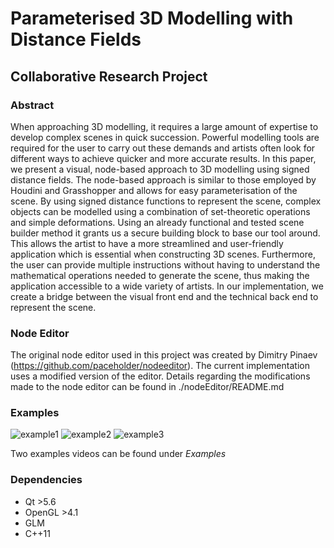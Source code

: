 # Parameterised 3D Modelling with Distance Fields
## Collaborative Research Project

### Abstract
When approaching 3D modelling, it requires a large amount of expertise to develop complex scenes in quick succession. Powerful modelling tools are required for the user to carry out these demands and artists often look for different ways to achieve quicker and more accurate results. In this paper, we present a visual, node-based approach to 3D modelling using signed distance fields. The node-based approach is similar to those employed by Houdini and Grasshopper and allows for easy parameterisation of the scene. By using signed distance functions to represent the scene, complex objects can be modelled using a combination of set-theoretic operations and simple deformations. Using an already functional and tested scene builder method it grants us a secure building block to base our tool around. This allows the artist to have a more streamlined and user-friendly application which is essential when constructing 3D scenes. Furthermore, the user can provide multiple instructions without having to understand the mathematical operations needed to generate the scene, thus making the application accessible to a wide variety of artists. In our implementation, we create a bridge between the visual front end and the technical back end to represent the scene.

### Node Editor
The original node editor used in this project was created by Dimitry Pinaev (https://github.com/paceholder/nodeeditor). The current implementation uses a modified version of the editor. Details regarding the modifications made to the node editor can be found in ./nodeEditor/README.md

### Examples
![example1](https://github.com/v0q/CollaborativeResearchProject/tree/master/Examples/1.png "Example 1")
![example2](https://github.com/v0q/CollaborativeResearchProject/tree/master/Examples/2.png "Example 2")
![example3](https://github.com/v0q/CollaborativeResearchProject/tree/master/Examples/3.png "Example 3")

Two examples videos can be found under _Examples_

### Dependencies

- Qt >5.6
- OpenGL >4.1
- GLM
- C++11
